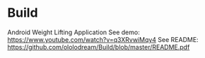 # Build
Android Weight Lifting Application
See demo: https://www.youtube.com/watch?v=q3XRvwiMqy4
See README: https://github.com/ololodream/Build/blob/master/README.pdf
